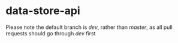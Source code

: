# data-store-api

Please note the default branch is _dev_, rather than _master_, as all pull requests 
should go through _dev_ first
